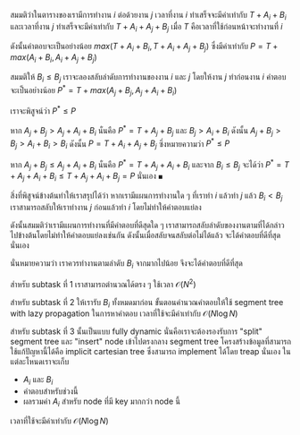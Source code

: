 สมมติว่าในตารางของเรามีการทำงาน $i$ ต่อด้วยงาน $j$ เวลาที่งาน $i$ ทำเสร็จจะมีค่าเท่ากับ $T+A_i+B_i$ และเวลาที่งาน $j$ ทำเสร็จจะมีค่าเท่ากับ $T+A_i+A_j+B_j$ เมื่อ $T$ คือเวลาที่ใช้ก่อนหน้าจะทำงานที่ $i$ 

ดังนั้นคำตอบจะเป็นอย่างน้อย $max(T+A_i+B_i, T+A_i+A_j+B_j)$ ซึ่งมีค่าเท่ากับ $P = T + max(A_i+B_i, A_i+A_j+B_j)$

สมมติให้ $B_i \leq B_j$ เราจะลองสลับลำดับการทำงานของงาน $i$ และ $j$ โดยให้งาน $j$ ทำก่อนงาน $i$ คำตอบจะเป็นอย่างน้อย $P^* = T+max(A_j+B_j, A_j+A_i+B_i)$ 

เราจะพิสูจน์ว่า $P^* \leq P$

หาก $A_j+B_j >  A_j+A_i+B_i$ นั่นคือ $P^* = T+A_j+B_j$ และ $B_j > A_i+B_i$ ดังนั้น $A_j+B_j > B_j > A_i+B_i > B_i$ ดังนั้น $P = T+A_i+A_j+B_j$ ซึ่งหมายความว่า $P^* \leq P$

หาก $A_j+B_j \leq A_j+A_i+B_i$ นั่นคือ $P^* = T+A_j+A_i+B_i$ และจาก $B_i \leq B_j$ จะได้ว่า $P^* = T+A_j+A_i+B_i \leq T+A_j+A_i+B_j = P$ นั่นเอง $\blacksquare$

สิ่งที่พิสูจน์ข้างต้นทำให้เราสรุปได้ว่า หากเรามีแผนการทำงานใด ๆ ที่เราทำ $i$ แล้วทำ $j$ แล้ว $B_i < B_j$ เราสามารถสลับให้เราทำงาน $j$ ก่อนแล้วทำ $i$ โดยไม่ทำให้คำตอบแย่ลง

ดังนั้นสมมติว่าเรามีแผนการทำงานที่มีคำตอบที่ดีสุดใด ๆ เราสามารถสลับลำดับของงานตามที่ได้กล่าวไปข้างต้นโดยไม่ทำให้คำตอบแย่ลงเช่นกัน ดังนั้นเมื่อสลับจนสลับต่อไม่ได้แล้ว จะได้คำตอบที่ดีที่สุดนั่นเอง

นั่นหมายความว่า เราควรทำงานตามลำดับ $B_i$ จากมากไปน้อย จึงจะได้คำตอบที่ดีที่สุด

สำหรับ subtask ที่ 1 เราสามารถตำนวณได้ตรง ๆ ใช้เวลา $\mathcal{O}(N^2)$

สำหรับ subtask ที่ 2 ให้เรารับ $B_i$ ทั้งหมดมาก่อน ขั้นตอนคำนวณคำตอบให้ใช้ segment tree with lazy propagation ในการหาคำตอบ เวลาที่ใช้จะมีค่าเท่ากับ $\mathcal{O}(N\log N)$

สำหรับ subtask ที่ 3 นั้นเป็นแบบ fully dynamic นั่นคือเราจะต้องรองรับการ "split" segment tree และ "insert" node เข้าไปตรงกลาง segment tree โครงสร้างข้อมูลที่สามารถใช้แก้ปัญหานี้ได้คือ implicit cartesian tree ซึ่งสามารถ implement ได้โดย treap นั่นเอง ในแต่ละโหนดเราจะเก็บ
- $A_i$ และ $B_i$
- คำตอบสำหรับช่วงนี้
- ผลรวมค่า $A_i$ สำหรับ node ที่มี key มากกว่า node นี้

เวลาที่ใช้จะมีค่าเท่ากับ $\mathcal{O}(N\log N)$
